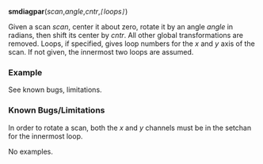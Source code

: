 **smdiagpar**(_scan_,_angle_,_cntr_,_`[`loops`]`_)

Given a scan _scan_, center it about zero, rotate it by an angle _angle_ in radians, then shift its center by _cntr_.  All other global transformations are removed.  Loops, if specified, gives loop numbers for the _x_ and _y_ axis of the scan.  If not given, the innermost two loops are assumed.

### Example ###
See known bugs, limitations.

### Known Bugs/Limitations ###

In order to rotate a scan, both the _x_ and _y_ channels must be in the setchan for the innermost loop.

No examples.